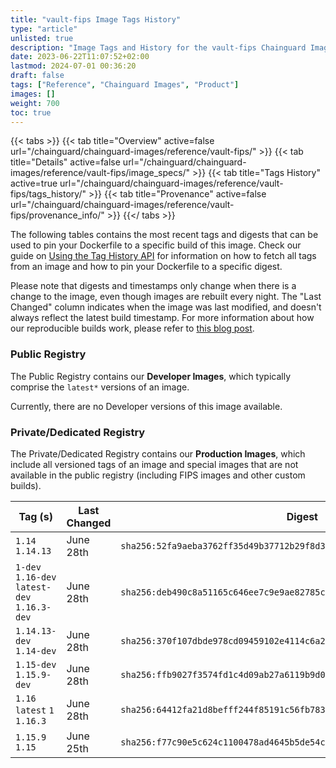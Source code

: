 ```yaml
---
title: "vault-fips Image Tags History"
type: "article"
unlisted: true
description: "Image Tags and History for the vault-fips Chainguard Image"
date: 2023-06-22T11:07:52+02:00
lastmod: 2024-07-01 00:36:20
draft: false
tags: ["Reference", "Chainguard Images", "Product"]
images: []
weight: 700
toc: true
---
```


{{< tabs >}}
{{< tab title="Overview" active=false url="/chainguard/chainguard-images/reference/vault-fips/" >}}
{{< tab title="Details" active=false url="/chainguard/chainguard-images/reference/vault-fips/image_specs/" >}}
{{< tab title="Tags History" active=true url="/chainguard/chainguard-images/reference/vault-fips/tags_history/" >}}
{{< tab title="Provenance" active=false url="/chainguard/chainguard-images/reference/vault-fips/provenance_info/" >}}
{{</ tabs >}}

The following tables contains the most recent tags and digests that can be used to pin your Dockerfile to a specific build of this image. Check our guide on [Using the Tag History API](/chainguard/chainguard-images/using-the-tag-history-api/) for information on how to fetch all tags from an image and how to pin your Dockerfile to a specific digest.

Please note that digests and timestamps only change when there is a change to the image, even though images are rebuilt every night. The "Last Changed" column indicates when the image was last modified, and doesn't always reflect the latest build timestamp. For more information about how our reproducible builds work, please refer to [this blog post](https://www.chainguard.dev/unchained/reproducing-chainguards-reproducible-image-builds).

### Public Registry
The Public Registry contains our **Developer Images**, which typically comprise the `latest*` versions of an image.

Currently, there are no Developer versions of this image available.

### Private/Dedicated Registry
The Private/Dedicated Registry contains our **Production Images**, which include all versioned tags of an image and special images that are not available in the public registry (including FIPS images and other custom builds).

| Tag (s)                                       | Last Changed | Digest                                                                    |
|-----------------------------------------------|--------------|---------------------------------------------------------------------------|
|  `1.14` `1.14.13`                             | June 28th    | `sha256:52fa9aeba3762ff35d49b37712b29f8d3a8ef41bf34ebb8e53c934ef542235ac` |
|  `1-dev` `1.16-dev` `latest-dev` `1.16.3-dev` | June 28th    | `sha256:deb490c8a51165c646ee7c9e9ae82785c1189ece7af23910f3c08fa7334f65ec` |
|  `1.14.13-dev` `1.14-dev`                     | June 28th    | `sha256:370f107dbde978cd09459102e4114c6a29f0128a7dd15c6148cbb296db3fd24c` |
|  `1.15-dev` `1.15.9-dev`                      | June 28th    | `sha256:ffb9027f3574fd1c4d09ab27a6119b9d0f8cc3862969c245f053d51cbb0f7d98` |
|  `1.16` `latest` `1` `1.16.3`                 | June 28th    | `sha256:64412fa21d8befff244f85191c56fb7838c82b53ed4f95772762f27e4391166d` |
|  `1.15.9` `1.15`                              | June 25th    | `sha256:f77c90e5c624c1100478ad4645b5de54c7004094d5b7aa065a09fe18bd75191e` |


